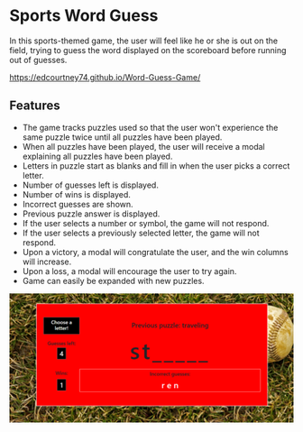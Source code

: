 # Sports Word Guess 
In this sports-themed game, the user will feel like he or she is out on the field, trying to guess the word displayed on the scoreboard before running out of guesses.

https://edcourtney74.github.io/Word-Guess-Game/

## Features
  * The game tracks puzzles used so that the user won't experience the same puzzle twice until all puzzles have been played.
  * When all puzzles have been played, the user will receive a modal explaining all puzzles have been played.
  * Letters in puzzle start as blanks and fill in when the user picks a correct letter.
  * Number of guesses left is displayed.
  * Number of wins is displayed.
  * Incorrect guesses are shown.
  * Previous puzzle answer is displayed.
  * If the user selects a number or symbol, the game will not respond.
  * If the user selects a previously selected letter, the game will not respond.
  * Upon a victory, a modal will congratulate the user, and the win columns will increase.
  * Upon a loss, a modal will encourage the user to try again. 
  * Game can easily be expanded with new puzzles.

![Game play photo](https://github.com/edcourtney74/Word-Guess-Game/blob/master/assets/images/Game_photo.png "Game play")

        
      
